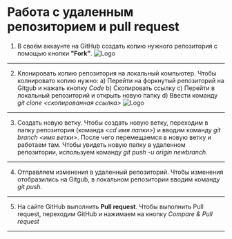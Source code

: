 # Работа с удаленным репозиторием и **pull request**
1. В своём аккаунте на GitHub создать копию нужного репозитория с помощью кнопки **"Fork"**.
![Logo](fork.png)
---
2. Клонировать копию репозитория на локальный компьютер.
Чтобы колнировато копию нужно:
a) Перейти на форкнутый репозиторий на Gitgub и нажать кнопку *Code* 
b) Скопировать ссылку
с) Перейти в локальный репозиторий и открыть новую папку
d) Ввести команду *git clone <скопированная ссылка>*
![Logo](code.png)
---
3. Создать новую ветку.
Чтобы создать новую ветку, переходим в папку репозитория (команда *<сd имя папки>*) и вводим команду *git branch <имя ветки>*. После чего перемещаемся в новую ветку и работаем там. 
Чтобы увидеть новую папку в удаленном репозитории, используем команду  *git push -u origin newbranch*.
---
4. Отправляем изменения в удаленный репозиторий.
Чтобы изменения отобразились на Gitgub, в локальном репозитории вводим команду *git push*.
---
5. На сайте GitHub выполнить **Pull request**.
Чтобы выполнить Pull request, переходим GitHub и нажимаем на кнопку *Сompare & Pull request*
---
